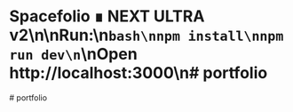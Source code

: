 # Spacefolio ∎ NEXT ULTRA v2\n\nRun:\n```bash\nnpm install\nnpm run dev\n```\nOpen http://localhost:3000\n#   p o r t f o l i o  
 #   p o r t f o l i o  
 